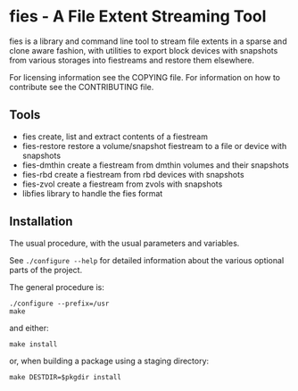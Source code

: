 fies - A File Extent Streaming Tool
===================================

fies is a library and command line tool to stream file extents in a sparse and
clone aware fashion, with utilities to export block devices with snapshots from
various storages into fiestreams and restore them elsewhere.

For licensing information see the COPYING file.
For information on how to contribute see the CONTRIBUTING file.

Tools
-----

* fies
    create, list and extract contents of a fiestream
* fies-restore
    restore a volume/snapshot fiestream to a file or device with snapshots
* fies-dmthin
    create a fiestream from dmthin volumes and their snapshots
* fies-rbd
    create a fiestream from rbd devices with snapshots
* fies-zvol
    create a fiestream from zvols with snapshots
* libfies
    library to handle the fies format

Installation
------------

The usual procedure, with the usual parameters and variables.

See `./configure --help` for detailed information about the various optional
parts of the project.

The general procedure is:

    ./configure --prefix=/usr
    make

and either:

    make install

or, when building a package using a staging directory:

    make DESTDIR=$pkgdir install
